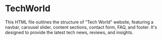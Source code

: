 # TechWorld
This HTML file outlines the structure of "Tech World" website, featuring a navbar, carousel slider, content sections, contact form, FAQ, and footer. It's designed to provide the latest tech news, reviews, and insights.
